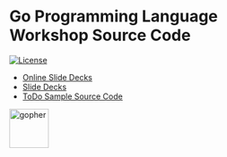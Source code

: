# Go Programming Language Workshop Source Code

[![License](https://img.shields.io/github/license/rfinochi/golang-workshop-src?style=plastic)](https://opensource.org/licenses/mit-license.php)

* [Online Slide Decks](https://decks.golang-workshop.io)
* [Slide Decks](https://github.com/rfinochi/golang-workshop-decks/tree/master/content)
* [ToDo Sample Source Code](https://github.com/rfinochi/golang-workshop-todo)

<img src="https://blog.golang.org/gopher/gopher.png" alt="gopher" width="70"/>